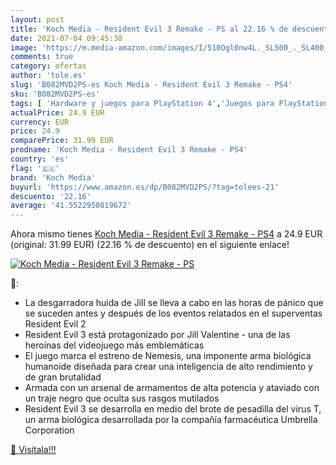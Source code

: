 ```yaml
---
layout: post
title: 'Koch Media - Resident Evil 3 Remake - PS al 22.16 % de descuento'
date: 2021-07-04 09:45:38
image: 'https://m.media-amazon.com/images/I/510Ogl0nw4L._SL500_._SL400_.jpg'
comments: true
category: ofertas
author: 'tole.es'
slug: 'B082MVD2PS-es Koch Media - Resident Evil 3 Remake - PS4'
sku: 'B082MVD2PS-es'
tags: [ 'Hardware y juegos para PlayStation 4','Juegos para PlayStation 4','Videojuegos','koch media','ps4', ]
actualPrice: 24.9 EUR
currency: EUR
price: 24.9
comparePrice: 31.99 EUR
prodname: 'Koch Media - Resident Evil 3 Remake - PS4'
country: 'es'
flag: '🇪🇸'
brand: 'Koch Media'
buyurl: 'https://www.amazon.es/dp/B082MVD2PS/?tag=tolees-21'
descuento: '22.16'
average: '41.5522950819672'
---
```


Ahora mismo tienes [Koch Media - Resident Evil 3 Remake - PS4](https://www.amazon.es/dp/B082MVD2PS/?tag=tolees-21) a 24.9 EUR (original: 31.99 EUR) (22.16 %  de descuento) en el siguiente enlace!

[![Koch Media - Resident Evil 3 Remake - PS](https://m.media-amazon.com/images/I/510Ogl0nw4L._SL500_._SL400_.jpg)](https://www.amazon.es/dp/B082MVD2PS/?tag=tolees-21)

🔎:

- La desgarradora huida de Jill se lleva a cabo en las horas de pánico que se suceden antes y después de los eventos relatados en el superventas Resident Evil 2
- Resident Evil 3 está protagonizado por Jill Valentine - una de las heroínas del videojuego más emblemáticas
- El juego marca el estreno de Nemesis, una imponente arma biológica humanoide diseñada para crear una inteligencia de alto rendimiento y de gran brutalidad
- Armada con un arsenal de armamentos de alta potencia y ataviado con un traje negro que oculta sus rasgos mutilados
- Resident Evil 3 se desarrolla en medio del brote de pesadilla del virus T, un arma biológica desarrollada por la compañía farmacéutica Umbrella Corporation

[🛒 Visítala!!!](https://www.amazon.es/dp/B082MVD2PS/?tag=tolees-21)
